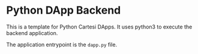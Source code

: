 # Python DApp Backend

This is a template for Python Cartesi DApps. It uses python3 to execute the backend application.

The application entrypoint is the `dapp.py` file.
